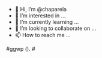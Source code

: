 - 👋 Hi, I’m @chaparela
- 👀 I’m interested in ...
- 🌱 I’m currently learning ...
- 💞️ I’m looking to collaborate on ...
- 📫 How to reach me ...

<!---
chaparela/chaparela is a ✨ special ✨ repository because its `README.md` (this file) appears on your GitHub profile.
You can click the Preview link to take a look at your changes.
--->
#ggwp
(). #